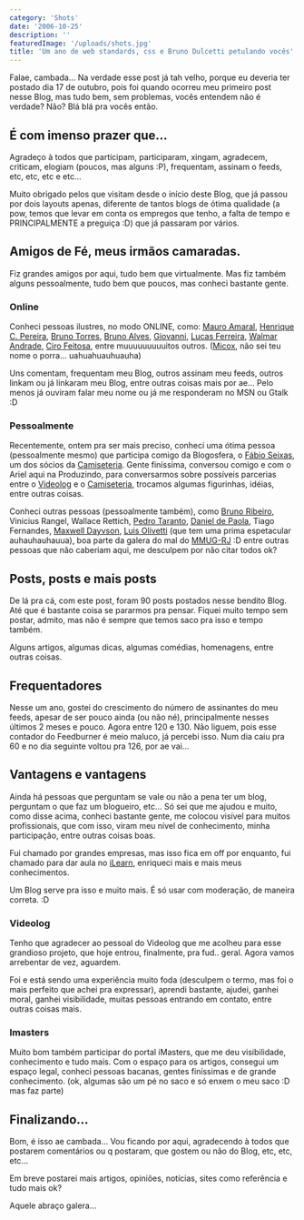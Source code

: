```yaml
---
category: 'Shots'
date: '2006-10-25'
description: ''
featuredImage: '/uploads/shots.jpg'
title: 'Um ano de web standards, css e Bruno Dulcetti petulando vocês'
---
```


Falae, cambada... Na verdade esse post já tah velho, porque eu deveria ter postado dia 17 de outubro, pois foi quando ocorreu meu primeiro post nesse Blog, mas tudo bem, sem problemas, vocês entendem não é verdade? Não? Blá blá pra vocês então.

## É com imenso prazer que...

Agradeço à todos que participam, participaram, xingam, agradecem, criticam, elogiam (poucos, mas alguns :P), frequentam, assinam o feeds, etc, etc, etc e etc...

Muito obrigado pelos que visitam desde o início deste Blog, que já passou por dois layouts apenas, diferente de tantos blogs de ótima qualidade (a pow, temos que levar em conta os empregos que tenho, a falta de tempo e PRINCIPALMENTE a preguiça :D) que já passaram por vários.

## Amigos de Fé, meus irmãos camaradas.

Fiz grandes amigos por aqui, tudo bem que virtualmente. Mas fiz também alguns pessoalmente, tudo bem que poucos, mas conheci bastante gente.

### Online

Conheci pessoas ilustres, no modo ONLINE, como: [Mauro Amaral](http://www.carreirasolo.org/archives/mauro_amaral_biogra.html), [Henrique C. Pereira](http://revolucao.etc.br), [Bruno Torres](http://brunotorres.net), [Bruno Alves](http://brunoalves.eti.br), [Giovanni](http://www.bitfrito.com/), [Lucas Ferreira](http://lucasferreira.com), [Walmar Andrade](http://fatorw.com), [Ciro Feitosa](http://cirofeitosa.com.br), entre muuuuuuuuuitos outros. ([Micox](http://elmicox.blogspot.com/), não sei teu nome o porra... uahuahuauhuauha)

Uns comentam, frequentam meu Blog, outros assinam meu feeds, outros linkam ou já linkaram meu Blog, entre outras coisas mais por ae... Pelo menos já ouviram falar meu nome ou já me responderam no MSN ou Gtalk :D

### Pessoalmente

Recentemente, ontem pra ser mais preciso, conheci uma ótima pessoa (pessoalmente mesmo) que participa comigo da Blogosfera, o [Fábio Seixas](http://fabioseixas.com.br/blog/), um dos sócios da [Camiseteria](http://www.camiseteria.com/?ref=brunodulcetti). Gente finíssima, conversou comigo e com o Ariel aqui na Produzindo, para conversarmos sobre possíveis parcerias entre o [Videolog](http://www.videolog.tv) e o [Camiseteria](http://www.camiseteria.com/?ref=brunodulcetti), trocamos algumas figurinhas, idéias, entre outras coisas.

Conheci outras pessoas (pessoalmente também), como [Bruno Ribeiro](http://brunoribeiro.net/), Vinicius Rangel, Wallace Rettich, [Pedro Taranto](http://www.zigzigza.com.br), [Daniel de Paola](http://www.danieldepaola.com/), Tiago Fernandes, [Maxwell Dayvson](http://www.dayvson.com/), [Luis Olivetti](http://www.orassociados.com/mhz) (que tem uma prima espetacular auhauhauhauua), boa parte da galera do mal do [MMUG-RJ](http://www.mmug-rj.com.br/) :D entre outras pessoas que não caberiam aqui, me desculpem por não citar todos ok?

## Posts, posts e mais posts

De lá pra cá, com este post, foram 90 posts postados nesse bendito Blog. Até que é bastante coisa se pararmos pra pensar. Fiquei muito tempo sem postar, admito, mas não é sempre que temos saco pra isso e tempo também.

Alguns artigos, algumas dicas, algumas comédias, homenagens, entre outras coisas.

## Frequentadores

Nesse um ano, gostei do crescimento do número de assinantes do meu feeds, apesar de ser pouco ainda (ou não né), principalmente nesses últimos 2 meses e pouco. Agora entre 120 e 130. Não liguem, pois esse contador do Feedburner é meio maluco, já percebi isso. Num dia caiu pra 60 e no dia seguinte voltou pra 126, por ae vai...

## Vantagens e vantagens

Ainda há pessoas que perguntam se vale ou não a pena ter um blog, perguntam o que faz um blogueiro, etc... Só sei que me ajudou e muito, como disse acima, conheci bastante gente, me colocou visível para muitos profissionais, que com isso, viram meu nível de conhecimento, minha participação, entre outras coisas boas.

Fui chamado por grandes empresas, mas isso fica em off por enquanto, fui chamado para dar aula no [iLearn](http://ilearn.com.br), enriqueci mais e mais meus conhecimentos.

Um Blog serve pra isso e muito mais. É só usar com moderação, de maneira correta. :D

### Videolog

Tenho que agradecer ao pessoal do Videolog que me acolheu para esse grandioso projeto, que hoje entrou, finalmente, pra fud.. geral. Agora vamos arrebentar de vez, aguardem.

Foi e está sendo uma experiência muito foda (desculpem o termo, mas foi o mais perfeito que achei pra expressar), aprendi bastante, ajudei, ganhei moral, ganhei visibilidade, muitas pessoas entrando em contato, entre outras coisas mais.

### Imasters

Muito bom também participar do portal iMasters, que me deu visibilidade, conhecimento e tudo mais. Com o espaço para os artigos, consegui um espaço legal, conheci pessoas bacanas, gentes finíssimas e de grande conhecimento. (ok, algumas são um pé no saco e só enxem o meu saco :D mas faz parte)

## Finalizando...

Bom, é isso ae cambada... Vou ficando por aqui, agradecendo à todos que postarem comentários ou q postaram, que gostem ou não do Blog, etc, etc, etc...

Em breve postarei mais artigos, opiniões, notícias, sites como referência e tudo mais ok?

Aquele abraço galera...
